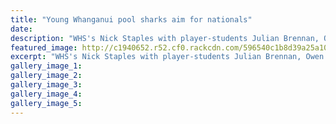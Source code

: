 ```yaml
---
title: "Young Whanganui pool sharks aim for nationals"
date: 
description: "WHS's Nick Staples with player-students Julian Brennan, Owen Parkinson and coach Graeme Couper will be testing their mettle on the green baize of the pool tables in Christchurch this September..."
featured_image: http://c1940652.r52.cf0.rackcdn.com/596540c1b8d39a25a100005c/Nick-Staples--Julian-Brennan-11-july.jpg
excerpt: "WHS's Nick Staples with player-students Julian Brennan, Owen Parkinson and coach Graeme Couper will be testing their mettle on the green baize of the pool tables in Christchurch this September in pursuit of a national title."
gallery_image_1: 
gallery_image_2: 
gallery_image_3: 
gallery_image_4: 
gallery_image_5: 
---
```

